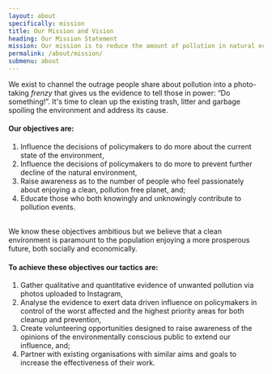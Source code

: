 ```yaml
---
layout: about
specifically: mission
title: Our Mission and Vision
heading: Our Mission Statement
mission: Our mission is to reduce the amount of pollution in natural ecosystems by 1) cleaning up already-polluted areas and 2) reducing the amount of new pollution that enters the environment.
permalink: /about/mission/
submenu: about
---
```



We exist to channel the outrage people share about pollution into a photo-taking _frenzy_ that gives us the evidence to tell those in power: “Do something!”. It's time to clean up the existing trash, litter and garbage spoiling the environment and address its cause.

<h4>Our objectives are:</h4>

1. Influence the decisions of policymakers to do more about the current state of the environment,
2. Influence the decisions of policymakers to do more to prevent further decline of the natural environment,
3. Raise awareness as to the number of people who feel passionately about enjoying a clean, pollution free planet, and;
4. Educate those who both knowingly and unknowingly contribute to pollution events.

<br />
We know these objectives ambitious but we believe that a clean environment is paramount to the population enjoying a more prosperous future, both socially and economically.

<h4>To achieve these objectives our tactics are:</h4>

1. Gather qualitative and quantitative evidence of unwanted pollution via photos uploaded to Instagram,
2. Analyse the evidence to exert data driven influence on policymakers in control of the worst affected and the highest priority areas for both cleanup and prevention,
3. Create volunteering opportunities designed to raise awareness of the opinions of the environmentally conscious public to extend our influence, and;
4. Partner with existing organisations with similar aims and goals to increase the effectiveness of their work.
